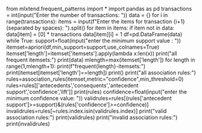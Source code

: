 from mlxtend.frequent_patterns import *
import pandas as pd
transactions = int(input("Enter the number of transactions: "))
data = {}
for i in range(transactions):
    items = input(f"Enter the items for transaction {i+1} (separated by spaces): ").split()
    for item in items:
        if item not in data:
            data[item] = [0] * transactions
        data[item][i] = 1
df=pd.DataFrame(data)
while True:
    support=float(input("enter the minimum support value : ")) 
    itemset=apriori(df,min_support=support,use_colnames=True)
    itemset['length']=itemset['itemsets'].apply(lambda x:len(x))
    print("all frequent itemsets:")
    print(data)
    mlength=max(itemset['length'])
    for length in range(1,mlength+1):
        print(f"frequent{length}-itemsets:")
        print(itemset[itemset['length']==length])
        print()
    print("all association rules:")
    rules=association_rules(itemset,metric="confidence",min_threshold=0)
    rules=rules[['antecedents','consequents','antecedent support','confidence','lift']]
    print(rules)
    confidence=float(input("enter the minimum confidence value: "))
    validrules=rules[(rules['antecedent support']>=support)&(rules['confidence']>=confidence)]
    invalidrules=rules[~rules.index.isin(validrules.index)]
    print("valid association rules:")
    print(validrules)
    print("invalid association rules:")
    print(invalidrules)
